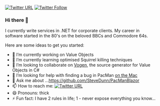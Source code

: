 [![Twitter URL](https://img.shields.io/twitter/url/http/shields.io.svg?style=social)](https://twitter.com/SteveDunn) [![Twitter Follow](https://img.shields.io/twitter/follow/SteveDunn.svg?style=social&label=Follow)](https://twitter.com/SteveDunn)

### Hi there 👋

I currently write services in .NET for corporate clients. My career in software started in the 80's on the beloved BBCs and Commodore 64s.

Here are some ideas to get you started:

- 🔭 I’m currently working on Value Objects
- 🌱 I’m currently learning optimised Squirrel killing techniques
- 👯 I’m looking to collaborate on [Vogen](https://github.com/SteveDunn/Vogen), the source generator for Value Objects in C#
- 🤔 I’m looking for help with finding a bug in PacMan [on the Mac](https://github.com/SteveDunn/PacManBlazor/issues/2)
- 💬 Ask me about ...https://github.com/SteveDunn/PacManBlazor
- 📫 How to reach me: [![Twitter URL](https://img.shields.io/twitter/url/http/shields.io.svg?style=social)](https://twitter.com/SteveDunn)
- 😄 Pronouns: thick
- ⚡ Fun fact: I have 2 rules in life; 1 - never expose everything you know...
